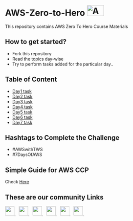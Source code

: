 # AWS-Zero-to-Hero <img src="https://github.com/LondheShubham153/aws-zero-to-hero/blob/main/Assets/Amazon_Web_Services-Logo.png" alt="Amazon logo" height=35 width=55/>
This repository contains AWS Zero To Hero Course Materials  

## How to get started?
- Fork this repository
- Read the topics day-wise
- Try to perform tasks added for the particular day..

## Table of Content
- <a href="https://github.com/LondheShubham153/aws-zero-to-hero/blob/main/Day1/README.md">Day1 task</a>
- <a href="https://github.com/LondheShubham153/aws-zero-to-hero/blob/main/Day2/README.md">Day2 task</a>
- <a href="https://github.com/LondheShubham153/aws-zero-to-hero/blob/main/Day3/README.md">Day3 task</a>
- <a href="https://github.com/LondheShubham153/aws-zero-to-hero/blob/main/Day4/README.md">Day4 task</a>
- <a href="https://github.com/LondheShubham153/aws-zero-to-hero/blob/main/Day5/README.md">Day5 task</a>
- <a href="https://github.com/LondheShubham153/aws-zero-to-hero/blob/main/Day6/README.md">Day6 task</a>
- <a href="https://github.com/LondheShubham153/aws-zero-to-hero/blob/main/Day7/README.md">Day7 task</a>

## Hashtags to Complete the Challenge
- #AWSwithTWS
- #7DaysOfAWS

## Simple Guide for AWS CCP
Check [Here](https://prajwals.notion.site/prajwals/AWS-Certified-Cloud-Practitioner-Syllabus-3a907c67a7b044419b36e6e19a9c6195)

## These are our community Links
  <a href="https://discord.com/channels/824622549182185493/824622550327623692">
    <img width="30px" src="https://www.vectorlogo.zone/logos/discordapp/discordapp-tile.svg" />
  </a>&ensp;
    <a href="https://t.me/trainwithshubham">
    <img width="30px" src="https://www.vectorlogo.zone/logos/telegram/telegram-icon.svg" />
  </a> 
  </a>&ensp;

  <a href="https://www.linkedin.com/in/shubhamlondhe1996/">
    <img width="30px" src="https://www.vectorlogo.zone/logos/linkedin/linkedin-icon.svg" />
  </a>&ensp;

 <a href="https://www.youtube.com/@TrainWithShubham">
  <img width="30px" src="https://i.pinimg.com/originals/46/02/cb/4602cbc18967da9c1eba7452905cd99b.png" />
  </a>&ensp;

  <a href="https://chat.whatsapp.com/FvRlAAZVxUhCUSZ0Y1s7KY">
  <img width="30px" src="https://www.vectorlogo.zone/logos/whatsapp/whatsapp-icon.svg" />
</a>&ensp;


<a href="https://www.trainwithshubham.com/">
  <img width="30px" src="https://media.licdn.com/dms/image/C4D0BAQGokBZsFEUWHw/company-logo_200_200/0/1677354328695?e=1700092800&v=beta&t=3bw7W2tQEpn023Slj_PacUZflE-OyYpBU-9juiJNJVY" />
</a>&ensp;
